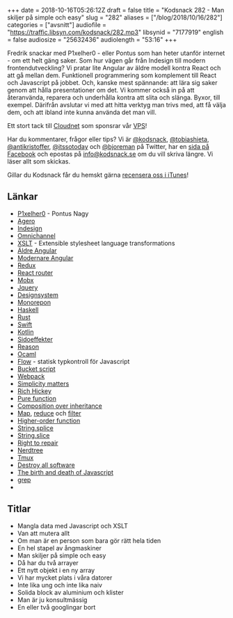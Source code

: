 +++
date = 2018-10-16T05:26:12Z
draft = false
title = "Kodsnack 282 - Man skiljer på simple och easy"
slug = "282"
aliases = ["/blog/2018/10/16/282"]
categories = ["avsnitt"]
audiofile = "https://traffic.libsyn.com/kodsnack/282.mp3"
libsynid = "7177919"
english = false
audiosize = "25632436"
audiolength = "53:16"
+++

Fredrik snackar med P1xelher0 - eller Pontus som han heter utanför internet - om ett helt gäng saker. Som hur vägen går från Indesign till modern frontendutveckling? Vi pratar lite Angular av äldre modell kontra React och att gå mellan dem. Funktionell programmering som komplement till React och Javascript på jobbet. Och, kanske mest spännande: att lära sig saker genom att hålla presentationer om det. Vi kommer också in på att återanvända, reparera och underhålla kontra att slita och slänga. Byxor, till exempel. Därifrån avslutar vi med att hitta verktyg man trivs med, att få välja dem, och att ibland inte kunna använda det man vill.

Ett stort tack till [Cloudnet](http://www.cloudnet.se) som sponsrar vår [VPS](http://en.wikipedia.org/wiki/Virtual_private_server)!

Har du kommentarer, frågor eller tips? Vi är [@kodsnack](https://www.twitter.com/kodsnack), [@tobiashieta](https://www.twitter.com/tobiashieta), [@antikristoffer](https://www.twitter.com/antikristoffer), [@itssotoday](https://twitter.com/itssotoday) och [@bjoreman](https://www.twitter.com/bjoreman) på Twitter, har en [sida på Facebook](https://www.facebook.com/kodsnack) och epostas på [info@kodsnack.se](mailto:info@kodsnack.se) om du vill skriva längre. Vi läser allt som skickas.

Gillar du Kodsnack får du hemskt gärna [recensera oss i iTunes](http://itunes.apple.com/se/podcast/kodsnack/id561631498?l=en)!

## Länkar ##
* [P1xelher0](https://twitter.com/p1xelher0) - Pontus Nagy
* [Agero](https://www.agero.se/)
* [Indesign](https://en.wikipedia.org/wiki/Adobe_InDesign)
* [Omnichannel](https://en.wikipedia.org/wiki/Omnichannel)
* [XSLT](https://en.wikipedia.org/wiki/XSLT) - Extensible stylesheet language transformations
* [Äldre Angular](https://en.wikipedia.org/wiki/AngularJS)
* [Modernare Angular](https://en.wikipedia.org/wiki/Angular_%28application_platform%29)
* [Redux](https://en.wikipedia.org/wiki/Redux_%28JavaScript_library%29)
* [React router](https://reacttraining.com/react-router/)
* [Mobx](https://mobx.js.org/)
* [Jquery](https://jquery.com/)
* [Designsystem](https://uxdesign.cc/everything-you-need-to-know-about-design-systems-54b109851969)
* [Monorepon](https://medium.com/@patrickleet/mono-repo-or-multi-repo-why-choose-one-when-you-can-have-both-e9c77bd0c668)
* [Haskell](https://en.wikipedia.org/wiki/Haskell_%28programming_language%29)
* [Rust](https://en.wikipedia.org/wiki/Rust_%28programming_language%29)
* [Swift](https://en.wikipedia.org/wiki/Swift_%28programming_language%29)
* [Kotlin](https://en.wikipedia.org/wiki/Kotlin_%28programming_language%29)
* [Sidoeffekter](https://en.wikipedia.org/wiki/Side_effect_%28computer_science%29)
* [Reason](https://reasonml.github.io/)
* [Ocaml](https://en.wikipedia.org/wiki/OCaml)
* [Flow](https://flow.org/) - statisk typkontroll för Javascript
* [Bucket script](https://qbox.io/blog/all-about-elasticsearch-bucket-script)
* [Webpack](https://webpack.js.org/)
* [Simplicity matters](https://www.youtube.com/watch?v=rI8tNMsozo0)
* [Rich Hickey](https://twitter.com/richhickey)
* [Pure function](https://en.wikipedia.org/wiki/Pure_function)
* [Composition over inheritance](https://en.wikipedia.org/wiki/Composition_over_inheritance)
* [Map](https://en.wikipedia.org/wiki/Map_%28parallel_pattern%29), [reduce](https://en.wikipedia.org/wiki/Reduce_%28parallel_pattern%29) och [filter](https://developer.mozilla.org/en-US/docs/Web/JavaScript/Reference/Global_Objects/Array/filter)
* [Higher-order function](https://en.wikipedia.org/wiki/Higher-order_function)
* [String.splice](https://developer.mozilla.org/en-US/docs/Web/JavaScript/Reference/Global_Objects/Array/splice)
* [String.slice](https://developer.mozilla.org/en-US/docs/Web/JavaScript/Reference/Global_Objects/String/slice)
* [Right to repair](https://en.wikipedia.org/wiki/Electronics_right_to_repair)
* [Nerdtree](https://github.com/scrooloose/nerdtree)
* [Tmux](https://hackernoon.com/a-gentle-introduction-to-tmux-8d784c404340)
* [Destroy all software](https://www.destroyallsoftware.com/screencasts)
* [The birth and death of Javascript](https://www.destroyallsoftware.com/talks/the-birth-and-death-of-javascript)
* [grep](https://en.wikipedia.org/wiki/Grep)
* 

## Titlar ##
* Mangla data med Javascript och XSLT
* Van att mutera allt
* Om man är en person som bara gör rätt hela tiden
* En hel stapel av ångmaskiner
* Man skiljer på simple och easy
* Då har du två arrayer
* Ett nytt objekt i en ny array
* Vi har mycket plats i våra datorer
* Inte lika ung och inte lika naiv
* Solida block av aluminium och klister
* Man är ju konsultmässig
* En eller två googlingar bort